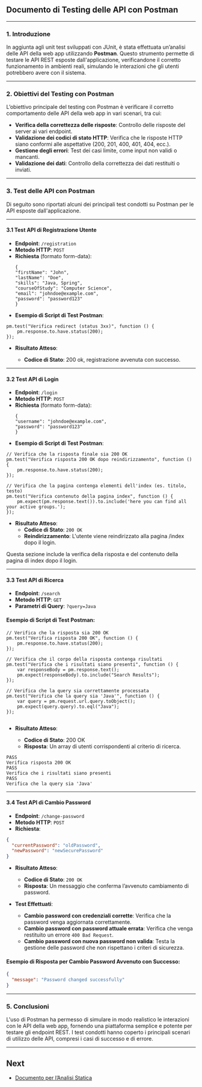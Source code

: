 ## Documento di Testing delle API con Postman

---

### 1. **Introduzione**

In aggiunta agli unit test sviluppati con JUnit, è stata effettuata un’analisi delle API della web app utilizzando **Postman**. Questo strumento permette di testare le API REST esposte dall'applicazione, verificandone il corretto funzionamento in ambienti reali, simulando le interazioni che gli utenti potrebbero avere con il sistema.

---

### 2. **Obiettivi del Testing con Postman**

L’obiettivo principale del testing con Postman è verificare il corretto comportamento delle API della web app in vari scenari, tra cui:
- **Verifica della correttezza delle risposte**: Controllo delle risposte del server ai vari endpoint.
- **Validazione dei codici di stato HTTP**: Verifica che le risposte HTTP siano conformi alle aspettative (200, 201, 400, 401, 404, ecc.).
- **Gestione degli errori**: Test dei casi limite, come input non validi o mancanti.
- **Validazione dei dati**: Controllo della correttezza dei dati restituiti o inviati.

---

### 3. **Test delle API con Postman**

Di seguito sono riportati alcuni dei principali test condotti su Postman per le API esposte dall'applicazione.

---

#### 3.1 **Test API di Registrazione Utente**

- **Endpoint**: `/registration`
- **Metodo HTTP**: `POST`
- **Richiesta** (formato form-data):
  ```
  {
  "firstName": "John",
  "lastName": "Doe",
  "skills": "Java, Spring",
  "courseOfStudy": "Computer Science",
  "email": "johndoe@example.com",
  "password": "password123"
  }
  ```
- **Esempio di Script di Test Postman**:
```
pm.test("Verifica redirect (status 3xx)", function () {
    pm.response.to.have.status(200);
});
```

- **Risultato Atteso**:

    - **Codice di Stato**: 200 ok, registrazione avvenuta con successo.

---

#### 3.2 **Test API di Login**

- **Endpoint**: `/login`
- **Metodo HTTP**: `POST`
- **Richiesta** (formato form-data):
  ```
  {
  "username": "johndoe@example.com",
  "password": "password123"
  }
  ```
- **Esempio di Script di Test Postman**:
```
// Verifica che la risposta finale sia 200 OK
pm.test("Verifica risposta 200 OK dopo reindirizzamento", function () {
    pm.response.to.have.status(200);
});

// Verifica che la pagina contenga elementi dell'index (es. titolo, testo)
pm.test("Verifica contenuto della pagina index", function () {
    pm.expect(pm.response.text()).to.include('here you can find all your active groups.');
});

```
- **Risultato Atteso**: 
  - **Codice di Stato**: `200 OK`
  - **Reindirizzamento**: L'utente viene reindirizzato alla pagina /index dopo il login.

Questa sezione include la verifica della risposta e del contenuto della pagina di index dopo il login.

---

#### 3.3 **Test API di Ricerca**

- **Endpoint**: `/search`
- **Metodo HTTP**: `GET`
- **Parametri di Query**: `?query=Java`
#### Esempio di Script di Test Postman:

```
// Verifica che la risposta sia 200 OK
pm.test("Verifica risposta 200 OK", function () {
    pm.response.to.have.status(200);
});

// Verifica che il corpo della risposta contenga risultati
pm.test("Verifica che i risultati siano presenti", function () {
    var responseBody = pm.response.text();
    pm.expect(responseBody).to.include("Search Results");
});

// Verifica che la query sia correttamente processata
pm.test("Verifica che la query sia 'Java'", function () {
    var query = pm.request.url.query.toObject();
    pm.expect(query.query).to.eql("Java");
});


```
  
- **Risultato Atteso**:

    - **Codice di Stato**: 200 OK
    - **Risposta**: Un array di utenti corrispondenti al criterio di ricerca.
```
PASS
Verifica risposta 200 OK
PASS
Verifica che i risultati siano presenti
PASS
Verifica che la query sia 'Java'
```

---

#### 3.4 **Test API di Cambio Password**

- **Endpoint**: `/change-password`
- **Metodo HTTP**: `POST`
- **Richiesta**:

```json
{
  "currentPassword": "oldPassword",
  "newPassword": "newSecurePassword"
}
```

- **Risultato Atteso**: 
  - **Codice di Stato**: `200 OK`
  - **Risposta**: Un messaggio che conferma l’avvenuto cambiamento di password.

- **Test Effettuati**:
  - **Cambio password con credenziali corrette**: Verifica che la password venga aggiornata correttamente.
  - **Cambio password con password attuale errata**: Verifica che venga restituito un errore `400 Bad Request`.
  - **Cambio password con nuova password non valida**: Testa la gestione delle password che non rispettano i criteri di sicurezza.

#### Esempio di Risposta per Cambio Password Avvenuto con Successo:

```json
{
  "message": "Password changed successfully"
}
```

---

### 5. **Conclusioni**

L'uso di Postman ha permesso di simulare in modo realistico le interazioni con le API della web app, fornendo una piattaforma semplice e potente per testare gli endpoint REST. I test condotti hanno coperto i principali scenari di utilizzo delle API, compresi i casi di successo e di errore. 


---
## Next

- [Documento per l’Analisi Statica](https://github.com/arashabe/ums/blob/main/Documenti%20per%20l%E2%80%99Analisi%20Statica.md)
